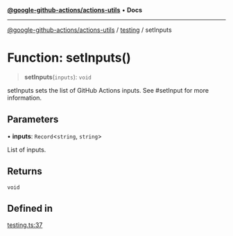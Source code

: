[**@google-github-actions/actions-utils**](../../README.md) • **Docs**

***

[@google-github-actions/actions-utils](../../modules.md) / [testing](../README.md) / setInputs

# Function: setInputs()

> **setInputs**(`inputs`): `void`

setInputs sets the list of GitHub Actions inputs. See #setInput for more
information.

## Parameters

• **inputs**: `Record`\<`string`, `string`\>

List of inputs.

## Returns

`void`

## Defined in

[testing.ts:37](https://github.com/google-github-actions/actions-utils/blob/main/src/testing.ts#L37)
